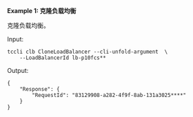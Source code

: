**Example 1: 克隆负载均衡**

克隆负载均衡。

Input: 

```
tccli clb CloneLoadBalancer --cli-unfold-argument  \
    --LoadBalancerId lb-p10fcs**
```

Output: 
```
{
    "Response": {
        "RequestId": "83129908-a282-4f9f-8ab-131a3025****"
    }
}
```

